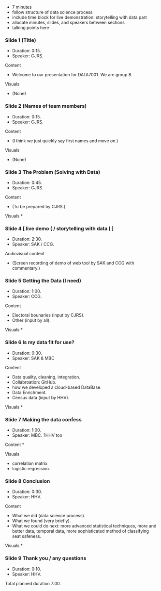 * 7 minutes
* follow structure of data science process
* include time block for live demonstration: storytelling with data part
* allocate minutes, slides, and speakers between sections
* talking points here

### Slide 1 (Title)
* Duration: 0:15.
* Speaker: CJRS.

Content
* Welcome to our presentation for DATA7001. We are group 8.

Visuals
* (None)

### Slide 2 (Names of team members)
* Duration: 0:15.
* Speaker: CJRS.

Content
* (I think we just quickly say first names and move on.)

Visuals
* (None)

### Slide 3 The Problem (Solving with Data)
* Duration: 0:45.
* Speaker: CJRS.

Content
* (To be prepared by CJRS.)

Visuals
* 

### Slide 4 [ live demo ( / storytelling with data ) ]
* Duration: 2:30.
* Speaker: SAK / CCG.

Audiovisual content
* (Screen recording of demo of web tool by SAK and CCG with commentary.)

### Slide 5 Getting the Data (I need)
* Duration: 1:00.
* Speaker: CCG.

Content
* Electoral bounaries (input by CJRS).
* Other (input by all).

Visuals
*

### Slide 6 Is my data fit for use?
* Duration: 0:30.
* Speaker: SAK & MBC

Content
* Data quality, cleaning, integration.
* Collabroation: GitHub.
* how we developed a cloud-based DataBase.
* Data Enrichment.
* Census data (input by HHV).

Visuals
*

### Slide 7 Making the data confess
* Duration: 1:00.
* Speaker: MBC. ?HHV too

Content
*

Visuals
* correlation matrix
* logistic regression.

### Slide 8 Conclusion
* Duration: 0:30.
* Speaker: HHV.

Content
* What we did (data science process).
* What we found (very briefly).
* What we could do next: more advanced statistical techniques, more and better data, temporal data, more sophisticated method of classifying seat safeness.

Visuals
* 

### Slide 9 Thank you / any questions
* Duration: 0:10.
* Speaker: HHV.

Total planned duration 7:00.
